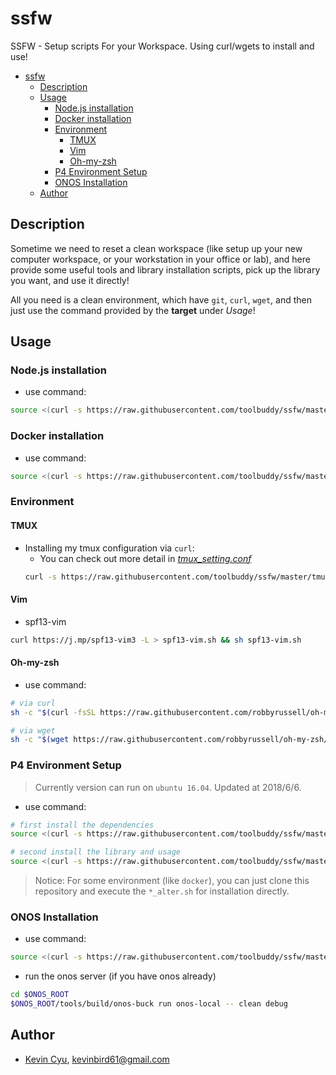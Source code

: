 # ssfw
SSFW - Setup scripts For your Workspace. Using curl/wgets to install and use!

- [ssfw](#ssfw)
    - [Description](#description)
    - [Usage](#usage)
        - [Node.js installation](#nodejs-installation)
        - [Docker installation](#docker-installation)
        - [Environment](#environment)
            - [TMUX](#tmux)
            - [Vim](#vim)
            - [Oh-my-zsh](#oh-my-zsh)
        - [P4 Environment Setup](#p4-environment-setup)
        - [ONOS Installation](#onos-installation)
    - [Author](#author)

## Description

Sometime we need to reset a clean workspace (like setup up your new computer workspace, or your workstation in your office or lab), and here provide some useful tools and library installation scripts, pick up the library you want, and use it directly!

All you need is a clean environment, which have `git`, `curl`, `wget`, and then just use the command provided by the **target** under *Usage*!

## Usage 

### Node.js installation

* use command:
```bash
source <(curl -s https://raw.githubusercontent.com/toolbuddy/ssfw/master/install_nodejs.sh)
```

### Docker installation

* use command:
```bash
source <(curl -s https://raw.githubusercontent.com/toolbuddy/ssfw/master/install_docker.sh)
```

### Environment

#### TMUX

* Installing my tmux configuration via `curl`: 
    * You can check out more detail in [*tmux_setting.conf*](tmux_setting.conf)
    ```bash
    curl -s https://raw.githubusercontent.com/toolbuddy/ssfw/master/tmux_setting.conf > ~/.tmux.conf
    ```

#### Vim

* spf13-vim
```bash
curl https://j.mp/spf13-vim3 -L > spf13-vim.sh && sh spf13-vim.sh
```

#### Oh-my-zsh 

* use command:
```sh
# via curl
sh -c "$(curl -fsSL https://raw.githubusercontent.com/robbyrussell/oh-my-zsh/master/tools/install.sh)"

# via wget
sh -c "$(wget https://raw.githubusercontent.com/robbyrussell/oh-my-zsh/master/tools/install.sh -O -)"
```

### P4 Environment Setup

> Currently version can run on `ubuntu 16.04`.
> Updated at 2018/6/6.

* use command:
```bash
# first install the dependencies
source <(curl -s https://raw.githubusercontent.com/toolbuddy/ssfw/master/p4/root_bootstrap.sh)

# second install the library and usage
source <(curl -s https://raw.githubusercontent.com/toolbuddy/ssfw/master/p4/user_bootstrap.sh)

```

> Notice: 
> For some environment (like `docker`), you can just clone this repository and execute the `*_alter.sh` for installation directly.

### ONOS Installation

* use command:

```bash
source <(curl -s https://raw.githubusercontent.com/toolbuddy/ssfw/master/install_onos.sh)

```

* run the onos server (if you have onos already)
```bash
cd $ONOS_ROOT
$ONOS_ROOT/tools/build/onos-buck run onos-local -- clean debug
```


## Author

* [Kevin Cyu](), kevinbird61@gmail.com
